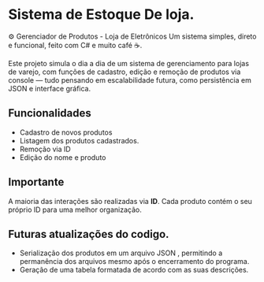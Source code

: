 # Sistema de Estoque De loja.

⚙️ Gerenciador de Produtos - Loja de Eletrônicos
Um sistema simples, direto e funcional, feito com C# e muito café ☕.

Este projeto simula o dia a dia de um sistema de gerenciamento para lojas de varejo, com funções de cadastro, edição e remoção de produtos via console — tudo pensando em escalabilidade futura, como persistência em JSON e interface gráfica.

## Funcionalidades

- Cadastro de novos produtos 
- Listagem dos produtos cadastrados.
- Remoção via ID
- Edição do nome e produto


## Importante 

A maioria das interações são realizadas via **ID**. Cada produto contém o seu próprio ID para uma melhor organização.

## Futuras atualizações do codigo. 

- Serialização dos produtos em um arquivo JSON , permitindo a permanência dos arquivos mesmo após o encerramento do programa. 
- Geração de uma tabela formatada de acordo com as suas descrições. 